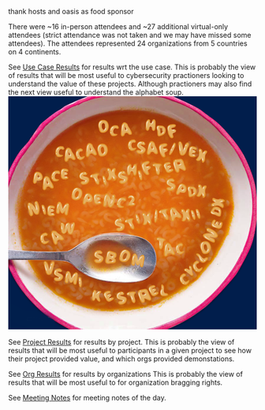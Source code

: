 

thank hosts and oasis as food sponsor

There were ~16 in-person attendees and ~27 additional virtual-only attendees
(strict attendance was not taken and we may have missed some attendees).
The attendees represented 24 organizations from 5 countries on 4 continents.


See [Use Case Results](./use_case_results.md) for results wrt the use case.
This is probably the view of results that will be most useful to 
cybersecurity practioners looking to understand the value of these projects.
Although practioners may also find the next view useful to understand
the alphabet soup.
![soup](../Images/alphabetSoup.png)

See [Project Results](./project_results.md) for results by project.
This is probably the view of results that will be most useful to 
participants in a given project to see how their project provided value,
and which orgs provided demonstations.

See [Org Results](./org_results.md) for results by organizations
This is probably the view of results that will be most useful to 
for organization bragging rights.

See [Meeting Notes](./meeting_notes.md) for meeting notes of the day.
